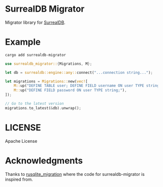 # SurrealDB Migrator

Migrator library for [SurrealDB](https://surrealdb.com).

# Example

```bash
cargo add surrealdb-migrator
```

```rust
use surrealdb_migrator::{Migrations, M};

let db = surrealdb::engine::any::connect("...connection string...");

let migrations = Migrations::new(vec![
    M::up("DEFINE TABLE user; DEFINE FIELD username ON user TYPE string;"),
    M::up("DEFINE FIELD password ON user TYPE string;"),
]);

// Go to the latest version
migrations.to_latest(&db).unwrap();
```

# LICENSE

Apache License

# Acknowledgments

Thanks to [rusqlite_migration](https://github.com/cljoly/rusqlite_migration) where the code for surrealdb-migrator is inspired from.
